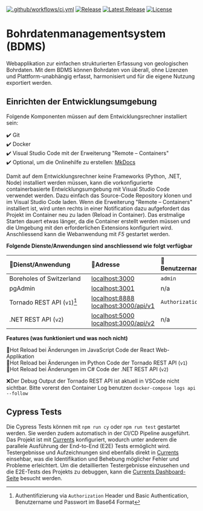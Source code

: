 [![.github/workflows/ci.yml](https://github.com/geoadmin/suite-bdms/actions/workflows/ci.yml/badge.svg)](https://github.com/geoadmin/suite-bdms/actions/workflows/ci.yml) [![Release](https://github.com/geoadmin/suite-bdms/actions/workflows/release.yml/badge.svg)](https://github.com/geoadmin/suite-bdms/actions/workflows/release.yml) [![Latest Release](https://img.shields.io/github/v/release/geoadmin/suite-bdms)](https://github.com/geoadmin/suite-bdms/releases/latest) [![License](https://img.shields.io/github/license/geoadmin/suite-bdms)](https://github.com/geoadmin/suite-bdms/blob/main/LICENSE)

# Bohrdatenmanagementsystem (BDMS)

Webapplikation zur einfachen strukturierten Erfassung von geologischen Bohrdaten. Mit dem BDMS können Bohrdaten von überall, ohne Lizenzen und Plattform-unabhängig erfasst, harmonisiert und für die eigene Nutzung exportiert werden.

## Einrichten der Entwicklungsumgebung

Folgende Komponenten müssen auf dem Entwicklungsrechner installiert sein:

✔️ Git  
✔️ Docker  
✔️ Visual Studio Code mit der Erweiterung "Remote – Containers"  
✔️ Optional, um die Onlinehilfe zu erstellen: [MkDocs](https://www.mkdocs.org/)

Damit auf dem Entwicklungsrechner keine Frameworks (Python, .NET, Node) installiert werden müssen, kann die vorkonfigurierte containerbasierte Entwicklungsumgebung mit Visual Studio Code verwendet werden. Dazu einfach das Source-Code Repository klonen und im Visual Studio Code laden. Wenn die Erweiterung "Remote – Containers" installiert ist, wird unten rechts in einer Notification dazu aufgefordert das Projekt im Container neu zu laden (Reload in Container). Das erstmalige Starten dauert etwas länger, da die Container erstellt werden müssen und die Umgebung mit den erforderlichen Extensions konfiguriert wird. Anschliessend kann die Webanwendung mit _F5_ gestartet werden.

**Folgende Dienste/Anwendungen sind anschliessend wie folgt verfügbar**

| 🔖Dienst/Anwendung                                                                                                                                                                                | 🔗Adresse                                                                                      | 🧞Benutzername  | 🔐Passwort                       |
| :------------------------------------------------------------------------------------------------------------------------------------------------------------------------------------------------ | :--------------------------------------------------------------------------------------------- | :-------------- | :------------------------------- |
| Boreholes of Switzerland                                                                                                                                                                          | [localhost:3000](http://localhost:3000/)                                                       | `admin`         | `swissforages`                   |
| pgAdmin&nbsp;&nbsp;&nbsp;&nbsp;&nbsp;&nbsp;&nbsp;&nbsp;&nbsp;&nbsp;&nbsp;&nbsp;&nbsp;&nbsp;&nbsp;&nbsp;&nbsp;&nbsp;&nbsp;&nbsp;&nbsp;&nbsp;&nbsp;&nbsp;&nbsp;&nbsp;&nbsp;&nbsp;&nbsp;&nbsp;&nbsp; | [localhost:3001](http://localhost:3001/)                                                       | n/a             | n/a                              |
| Tornado REST API (`v1`)[^1]                                                                                                                                                                       | [localhost:8888](http://localhost:8888/) [localhost:3000/api/v1](http://localhost:3000/api/v1) | `Authorization` | `Basic YWRtaW46c3dpc3Nmb3JhZ2Vz` |
| .NET REST API (`v2`)                                                                                                                                                                              | [localhost:5000](http://localhost:5000/) [localhost:3000/api/v2](http://localhost:3000/api/v2) | n/a             | n/a                              |

[^1]: Authentifizierung via `Authorization` Header und Basic Authentication, Benutzername und Passwort im Base64 Format

**Features (was funktioniert und was noch nicht)**

🚀Hot Reload bei Änderungen im JavaScript Code der React Web-Applikation  
🚀Hot Reload bei Änderungen im Python Code der Tornado REST API (`v1`)  
🚀Hot Reload bei Änderungen im C# Code der .NET REST API (`v2`)

❌Der Debug Output der Tornado REST API ist aktuell in VSCode nicht sichtbar. Bitte vorerst den Container Log benutzen `docker-compose logs api --follow`

## Cypress Tests

Die Cypress Tests können mit `npm run cy` oder `npm run test` gestartet werden. Sie werden zudem automatisch in der CI/CD Pipeline ausgeführt. Das Projekt ist mit [Currents](https://currents.dev/) konfiguriert, wodurch unter anderem die parallele Ausführung der End-to-End (E2E) Tests ermöglicht wird. Testergebnisse und Aufzeichnungen sind ebenfalls direkt in [Currents](https://currents.dev/) einsehbar, was die Identifikation und Behebung möglicher Fehler und Probleme erleichtert. Um die detaillierten Testergebnisse einzusehen und die E2E-Tests des Projekts zu debuggen, kann die [Currents Dashboard-Seite](https://app.currents.dev/projects/zNEaVK/runs) besucht werden.
